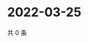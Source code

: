 # 2022-03-25

共 0 条

<!-- BEGIN WEIBO -->
<!-- 最后更新时间 Fri Mar 25 2022 18:15:06 GMT+0800 (China Standard Time) -->

<!-- END WEIBO -->
